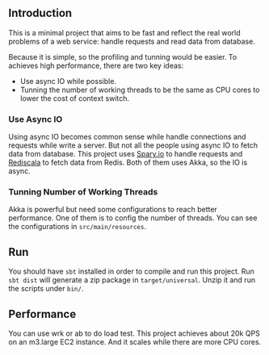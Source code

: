

Introduction
---------------

This is a minimal project that aims to be fast and reflect the real world problems of a web service: handle requests and read data from database.

Because it is simple, so the profiling and tunning would be easier. To achieves high performance, there are two key ideas:

* Use async IO while possible.
* Tunning the number of working threads to be the same as CPU cores to lower the cost of context switch.


### Use Async IO

Using async IO becomes common sense while handle connections and requests while write a server. But not all the people using async IO to fetch data from database. This project uses [Spary.io](http://spary.io) to handle requests and [Rediscala](https://github.com/etaty/rediscala) to fetch data from Redis. Both of them uses Akka, so the IO is async.


### Tunning Number of Working Threads

Akka is powerful but need some configurations to reach better performance. One of them is to config the number of threads. You can see the configurations in `src/main/resources`.


Run
--------------

You should have `sbt` installed in order to compile and run this project. Run `sbt dist` will generate a zip package in `target/universal`. Unzip it and run the scripts under `bin/`.


Performance
------------

You can use wrk or ab to do load test. This project achieves about 20k QPS on an m3.large EC2 instance. And it scales while there are more CPU cores.

